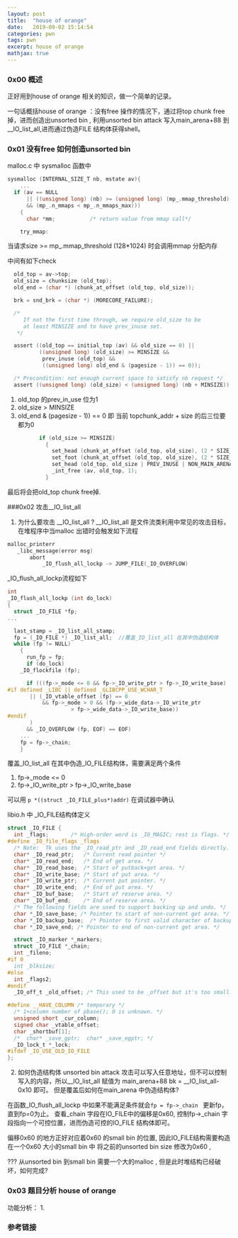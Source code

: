 ```yaml
---
layout: post
title:  "house of orange"
date:   2019-09-02 15:14:54
categories: pwn
tags: pwn
excerpt: house of orange
mathjax: true
---
```


### 0x00 概述
正好用到house of orange 相关的知识，做一个简单的记录。

一句话概括house of orange ：没有free 操作的情况下，通过将top chunk free掉，进而创造出unsorted bin , 利用unsorted bin attack 写入main_arena+88 到__IO_list_all,进而通过伪造FILE 结构体获得shell。

### 0x01 没有free 如何创造unsorted bin 

malloc.c 中 sysmalloc 函数中
```c
sysmalloc (INTERNAL_SIZE_T nb, mstate av){
    ...
  if (av == NULL
      || ((unsigned long) (nb) >= (unsigned long) (mp_.mmap_threshold)
	  && (mp_.n_mmaps < mp_.n_mmaps_max)))
    {
      char *mm;           /* return value from mmap call*/

    try_mmap:
```
当请求size >= mp_.mmap_threshold (128*1024) 时会调用mmap 分配内存

中间有如下check
```c
  old_top = av->top;
  old_size = chunksize (old_top);
  old_end = (char *) (chunk_at_offset (old_top, old_size));

  brk = snd_brk = (char *) (MORECORE_FAILURE);

  /*
     If not the first time through, we require old_size to be
     at least MINSIZE and to have prev_inuse set.
   */

  assert ((old_top == initial_top (av) && old_size == 0) ||
          ((unsigned long) (old_size) >= MINSIZE &&
           prev_inuse (old_top) &&
           ((unsigned long) old_end & (pagesize - 1)) == 0));

  /* Precondition: not enough current space to satisfy nb request */
  assert ((unsigned long) (old_size) < (unsigned long) (nb + MINSIZE));
```

1. old_top 的prev_in_use 位为1
2. old_size > MINSIZE 
3. old_end & (pagesize - 1)) == 0 即 当前 topchunk_addr + size 的后三位要都为0

```c
          if (old_size >= MINSIZE)
            {
              set_head (chunk_at_offset (old_top, old_size), (2 * SIZE_SZ) | PREV_INUSE);
              set_foot (chunk_at_offset (old_top, old_size), (2 * SIZE_SZ));
              set_head (old_top, old_size | PREV_INUSE | NON_MAIN_ARENA);
              _int_free (av, old_top, 1);
            }
```
最后将会把old_top chunk free掉.

###0x02 攻击__IO_list_all

1. 为什么要攻击 __IO_list_all ?
__IO_list_all 是文件流类利用中常见的攻击目标，在堆程序中当malloc 出错时会触发如下流程

```c
malloc_printerr
   _libc_message(error msg)
       abort
           _IO_flush_all_lockp -> JUMP_FILE(_IO_OVERFLOW)
```

_IO_flush_all_lockp流程如下
```c
int 
_IO_flush_all_lockp (int do_lock)
{
  struct _IO_FILE *fp;
... 

  last_stamp = _IO_list_all_stamp;
  fp = (_IO_FILE *) _IO_list_all;  //覆盖_IO_list_all 在其中伪造结构体
  while (fp != NULL)
    {
      run_fp = fp;
      if (do_lock)
	_IO_flockfile (fp);

      if (((fp->_mode <= 0 && fp->_IO_write_ptr > fp->_IO_write_base)
#if defined _LIBC || defined _GLIBCPP_USE_WCHAR_T
	   || (_IO_vtable_offset (fp) == 0
	       && fp->_mode > 0 && (fp->_wide_data->_IO_write_ptr
				    > fp->_wide_data->_IO_write_base))
#endif
	   )
	  && _IO_OVERFLOW (fp, EOF) == EOF)
    ...
	fp = fp->_chain;
    }
```

覆盖_IO_list_all 在其中伪造_IO_FILE结构体，需要满足两个条件
1. fp->_mode <= 0 
2. fp->_IO_write_ptr > fp->_IO_write_base

可以用 `p *((struct _IO_FILE_plus*)addr)` 在调试器中确认

libio.h 中 _IO_FILE结构体定义
```c
struct _IO_FILE {
  int _flags;		/* High-order word is _IO_MAGIC; rest is flags. */
#define _IO_file_flags _flags
  /* Note:  Tk uses the _IO_read_ptr and _IO_read_end fields directly. */
  char* _IO_read_ptr;	/* Current read pointer */
  char* _IO_read_end;	/* End of get area. */
  char* _IO_read_base;	/* Start of putback+get area. */
  char* _IO_write_base;	/* Start of put area. */
  char* _IO_write_ptr;	/* Current put pointer. */
  char* _IO_write_end;	/* End of put area. */
  char* _IO_buf_base;	/* Start of reserve area. */
  char* _IO_buf_end;	/* End of reserve area. */
  /* The following fields are used to support backing up and undo. */
  char *_IO_save_base; /* Pointer to start of non-current get area. */
  char *_IO_backup_base;  /* Pointer to first valid character of backup area */
  char *_IO_save_end; /* Pointer to end of non-current get area. */

  struct _IO_marker *_markers;
  struct _IO_FILE *_chain;
  int _fileno;
#if 0
  int _blksize;
#else
  int _flags2;
#endif
  _IO_off_t _old_offset; /* This used to be _offset but it's too small.  */

#define __HAVE_COLUMN /* temporary */
  /* 1+column number of pbase(); 0 is unknown. */
  unsigned short _cur_column;
  signed char _vtable_offset;
  char _shortbuf[1];
  /*  char* _save_gptr;  char* _save_egptr; */
  _IO_lock_t *_lock;
#ifdef _IO_USE_OLD_IO_FILE
};
```

2. 如何伪造结构体
unsorted bin attack 攻击可以写入任意地址，但不可以控制写入的内容，所以__IO_list_all 赋值为 main_arena+88 
bk = __IO_list_all-0x10 即可。
但是覆盖后如何在main_arena 中伪造结构体?

在函数_IO_flush_all_lockp 中如果不能满足条件就会`fp = fp->_chain ` 更新fp，直到fp=0为止。
查看_chain 字段在IO_FILE中的偏移是0x60, 控制fp->_chain 字段指向一个可控位置，进而伪造可控的IO_FILE 结构体即可。

偏移0x60 的地方正好对应着0x60 的small bin 的位置, 因此IO_FILE结构需要构造在一个0x60 大小的small bin 中
将之前的unsorted bin size 修改为0x60 ,

??? 从unsorted bin 到small bin 需要一个大的malloc , 但是此时堆结构已经破坏，如何完成?


### 0x03 题目分析 house of orange

功能分析：
1. 

### 参考链接

